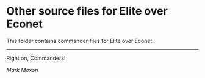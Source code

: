 # Other source files for Elite over Econet

This folder contains commander files for Elite over Econet.

---

Right on, Commanders!

_Mark Moxon_